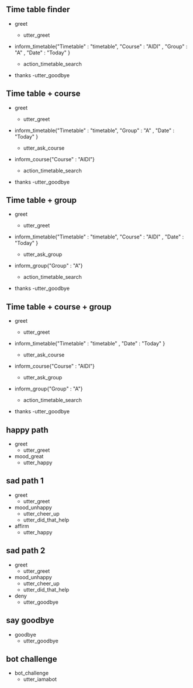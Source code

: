 ## Time table finder
* greet
  - utter_greet

* inform_timetable{"Timetable" : "timetable", "Course" : "AIDI" , "Group" : "A" , "Date" : "Today" }
  - action_timetable_search

* thanks
  -utter_goodbye

## Time table + course
* greet
  - utter_greet
  
* inform_timetable{"Timetable" : "timetable", "Group" : "A" , "Date" : "Today" }
  - utter_ask_course

* inform_course{"Course" : "AIDI"}
  - action_timetable_search
  
* thanks
  -utter_goodbye

## Time table + group
* greet
  - utter_greet
  
* inform_timetable{"Timetable" : "timetable", "Course" : "AIDI" , "Date" : "Today" }
  - utter_ask_group

* inform_group{"Group" : "A"}
  - action_timetable_search
  
* thanks
  -utter_goodbye

## Time table + course + group
* greet
  - utter_greet
  
* inform_timetable{"Timetable" : "timetable" , "Date" : "Today" }
  - utter_ask_course

* inform_course{"Course" : "AIDI"}
  - utter_ask_group

* inform_group{"Group" : "A"}
  - action_timetable_search

* thanks
  -utter_goodbye


## happy path
* greet
  - utter_greet
* mood_great
  - utter_happy

## sad path 1
* greet
  - utter_greet
* mood_unhappy
  - utter_cheer_up
  - utter_did_that_help
* affirm
  - utter_happy

## sad path 2
* greet
  - utter_greet
* mood_unhappy
  - utter_cheer_up
  - utter_did_that_help
* deny
  - utter_goodbye

## say goodbye
* goodbye
  - utter_goodbye

## bot challenge
* bot_challenge
  - utter_iamabot

